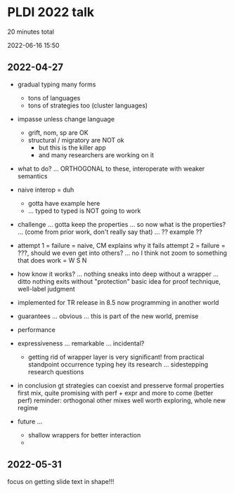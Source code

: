 PLDI 2022 talk
===

20 minutes total

2022-06-16 15:50



2022-04-27
---

- gradual typing many forms
  - tons of languages
  - tons of strategies too (cluster languages)

- impasse unless change language
  - grift, nom, sp are OK
  - structural / migratory are NOT ok
    - but this is the killer app
    - and many researchers are working on it

- what to do?
  ... ORTHOGONAL to these, interoperate with weaker semantics

- naive interop = duh
  - gotta have example here
  - ... typed to typed is NOT going to work

- challenge ... gotta keep the properties ... so now what is the properties?
  ... (come from prior work, don't really say that)
  ... ?? example ??

- attempt 1 = failure = naive, CM explains why it fails
  attempt 2 = failure = ???, should we even get into others?
  ... no I think not
  zoom to something that does work = W S N

- how know it works?
  ... nothing sneaks into deep without a wrapper
  ... ditto nothing exits without "protection"
  basic idea for proof technique, well-label judgment

- implemented for TR
   release in 8.5
  now programming in another world

- guarantees ... obvious ... this is part of the new world, premise

- performance

- expressiveness ... remarkable ... incidental?
  - getting rid of wrapper layer is very significant! from practical standpoint
  occurrence typing hey its research ... sidestepping research questions

- in conclusion
  gt strategies can coexist and presserve formal properties
  first mix, quite promising with perf + expr and more to come (better perf)
   reminder: orthogonal
  other mixes well worth exploring, whole new regime

- future ...
  - shallow wrappers for better interaction
  - 


2022-05-31
---

focus on getting slide text in shape!!!



